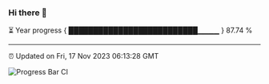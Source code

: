 ### Hi there 👋

⏳ Year progress { ██████████████████████████▁▁▁▁ } 87.74 %

---

⏰ Updated on Fri, 17 Nov 2023 06:13:28 GMT

![Progress Bar CI](https://github.com/Shyam-Makwana/GitHub-Actions-Demo/workflows/Progress%20Bar%20CI/badge.svg)
